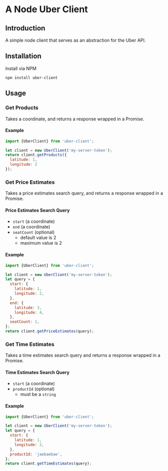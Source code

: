 # A Node Uber Client

## Introduction
A simple node client that serves as an abstraction for the Uber API.

## Installation
Install via NPM
```
npm install uber-client
```

## Usage

### Get Products
Takes a coordinate, and returns a response wrapped in a Promise.

#### Example
```javascript
import {UberClient} from 'uber-client';

let client = new UberClient('my-server-token');
return client.getProducts({
  latitude: 1,
  longitude: 2
});
```

### Get Price Estimates
Takes a price estimates search query, and returns a response wrapped in a Promise.

#### Price Estimates Search Query
* `start` (a coordinate)
* `end` (a coordinate)
* `seatCount` (optional)
  * default value is 2
  * maximum value is 2

#### Example
```javascript
import {UberClient} from 'uber-client';

let client = new UberClient('my-server-token');
let query = {
  start: {
    latitude: 1,
    longitude: 2,
  },
  end: {
    latitude: 3,
    longitude: 4,
  },
  seatCount: 1,
};
return client.getPriceEstimates(query);
```

### Get Time Estimates
Takes a time estimates search query and returns a response wrapped in a Promise.

#### Time Estimates Search Query
  * `start` (a coordinate)
  * `productId` (optional)
    * must be a `string`

#### Example
```javascript
import {UberClient} from 'uber-client';

let client = new UberClient('my-server-token');
let query = {
  start: {
    latitude: 1,
    longitude: 2,
  },
  productId: 'jaebaebae',
};
return client.getTimeEstimates(query);
```
